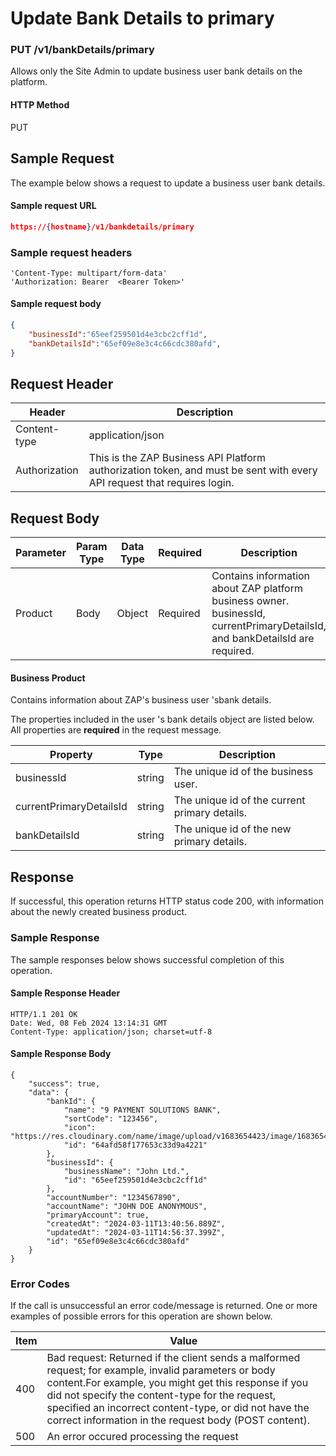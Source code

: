 # Update Bank Details to primary

### PUT /v1/bankDetails/primary <a href="#top" id="top"></a>

Allows only the Site Admin to update business user bank details on the platform.

#### HTTP Method <a href="#top" id="top"></a>

PUT

## Sample Request <a href="#samplerequest" id="samplerequest"></a>

The example below shows a request to update a business user bank details.

#### **Sample request** URL <a href="#top" id="top"></a>

```json
https://{hostname}/v1/bankdetails/primary
```

### **Sample request headers** <a href="#top" id="top"></a>

```
'Content-Type: multipart/form-data'
'Authorization: Bearer  <Bearer Token>'
```

#### **Sample request body** <a href="#top" id="top"></a>

```json
{
    "businessId":"65eef259501d4e3cbc2cff1d",
    "bankDetailsId":"65ef09e8e3c4c66cdc380afd",
}
```

## Request Header <a href="#samplerequest" id="samplerequest"></a>

| Header        | Description                                                                                                             |
| ------------- | ----------------------------------------------------------------------------------------------------------------------- |
| Content-type  | application/json                                                                                                        |
| Authorization | This is the ZAP Business API Platform authorization token, and must be sent with every API request that requires login. |

## Request Body <a href="#samplerequest" id="samplerequest"></a>

<table><thead><tr><th width="122">Parameter</th><th width="73">Param Type</th><th width="86">Data Type</th><th width="100">Required</th><th>Description</th></tr></thead><tbody><tr><td>Product</td><td>Body</td><td>Object</td><td>Required</td><td>Contains information about ZAP platform business owner. businessId, currentPrimaryDetailsId, and bankDetailsId are required.</td></tr></tbody></table>

#### Business Product

Contains information about ZAP's business user 'sbank details.

The properties included in the user 's bank details object are listed below. All properties are **required** in the request message.

| Property                | Type   | Description                                   |
| ----------------------- | ------ | --------------------------------------------- |
| businessId              | string | The unique id of the business user.           |
| currentPrimaryDetailsId | string | The unique id of the current primary details. |
| bankDetailsId           | string | The unique id of the new primary details.     |

## Response <a href="#samplerequest" id="samplerequest"></a>

If successful, this operation returns HTTP status code 200, with information about the newly created business product.

### Sample Response <a href="#samplerequest" id="samplerequest"></a>

The sample responses below shows successful completion of this operation.

#### **Sample** Response Header <a href="#top" id="top"></a>

```
HTTP/1.1 201 OK
Date: Wed, 08 Feb 2024 13:14:31 GMT
Content-Type: application/json; charset=utf-8
```

#### **Sample** Response Body <a href="#top" id="top"></a>

```
{
    "success": true,
    "data": {
        "bankId": {
            "name": "9 PAYMENT SOLUTIONS BANK",
            "sortCode": "123456",
            "icon": "https://res.cloudinary.com/name/image/upload/v1683654423/image/1683654422041.png",
            "id": "64afd58f177653c33d9a4221"
        },
        "businessId": {
            "businessName": "John Ltd.",
            "id": "65eef259501d4e3cbc2cff1d"
        },
        "accountNumber": "1234567890",
        "accountName": "JOHN DOE ANONYMOUS",
        "primaryAccount": true,
        "createdAt": "2024-03-11T13:40:56.889Z",
        "updatedAt": "2024-03-11T14:56:37.399Z",
        "id": "65ef09e8e3c4c66cdc380afd"
    }
}
```

### Error Codes <a href="#samplerequest" id="samplerequest"></a>

If the call is unsuccessful an error code/message is returned. One or more examples of possible errors for this operation are shown below.

| Item | Value                                                                                                                                                                                                                                                                                                                             |
| ---- | --------------------------------------------------------------------------------------------------------------------------------------------------------------------------------------------------------------------------------------------------------------------------------------------------------------------------------- |
| 400  | Bad request: Returned if the client sends a malformed request; for example, invalid parameters or body content.For example, you might get this response if you did not specify the content-type for the request, specified an incorrect content-type, or did not have the correct information in the request body (POST content). |
| 500  | An error occured processing the request                                                                                                                                                                                                                                                                                           |
